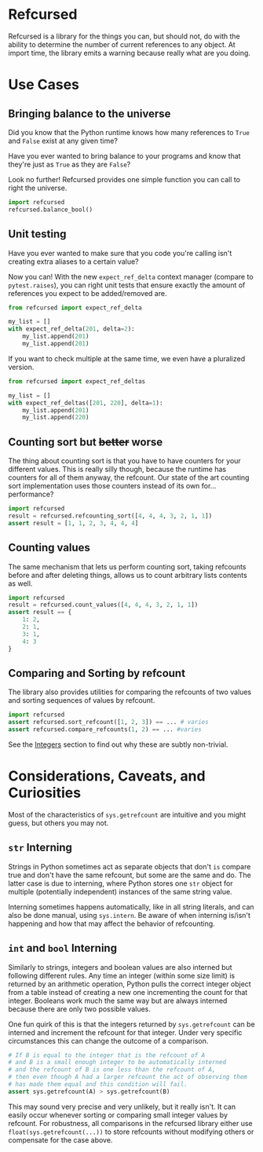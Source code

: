 # Refcursed

Refcursed is a library for the things you can, but should not, do with the ability to determine the number of current references to any object.
At import time, the library emits a warning because really what are you doing.

# Use Cases

## Bringing balance to the universe

Did you know that the Python runtime knows how many references to `True` and `False` exist at any given time?

Have you ever wanted to bring balance to your programs and know that they're just as `True` as they are `False`?

Look no further! Refcursed provides one simple function you can call to right the universe.

```py
import refcursed
refcursed.balance_bool()
```

## Unit testing

Have you ever wanted to make sure that you code you're calling isn't creating extra aliases to a certain value?

Now you can! With the new `expect_ref_delta` context manager (compare to `pytest.raises`), you can right unit tests that ensure exactly the amount of references you expect to be added/removed are.

```py
from refcursed import expect_ref_delta

my_list = []
with expect_ref_delta(201, delta=2):
    my_list.append(201)
    my_list.append(201)
```

If you want to check multiple at the same time, we even have a pluralized version.
```py
from refcursed import expect_ref_deltas

my_list = []
with expect_ref_deltas([201, 220], delta=1):
    my_list.append(201)
    my_list.append(220)
```

## Counting sort but ~~better~~ worse

The thing about counting sort is that you have to have counters for your different values. This is really silly though, because the runtime has counters for all of them anyway, the refcount. Our state of the art counting sort implementation uses those counters instead of its own for... performance?

```py
import refcursed
result = refcursed.refcounting_sort([4, 4, 4, 3, 2, 1, 1])
assert result = [1, 1, 2, 3, 4, 4, 4]
```

## Counting values

The same mechanism that lets us perform counting sort, taking refcounts before and after deleting things, allows us to count arbitrary lists contents as well.

```py
import refcursed
result = refcursed.count_values([4, 4, 4, 3, 2, 1, 1])
assert result == {
    1: 2,
    2: 1,
    3: 1,
    4: 3
}
```

## Comparing and Sorting by refcount

The library also provides utilities for comparing the refcounts of two values and sorting sequences of values by refcount.

```py
import refcursed
assert refcursed.sort_refcount([1, 2, 3]) == ... # varies
assert refcursed.compare_refcounts(1, 2) == ... #varies
```

See the [Integers](#integers) section to find out why these are subtly non-trivial.


# Considerations, Caveats, and Curiosities

Most of the characteristics of `sys.getrefcount` are intuitive and you might guess, but others you may not.

## `str` Interning

Strings in Python sometimes act as separate objects that don't `is` compare true and don't have the same refcount, but some are the same and do. The latter case is due to interning, where Python stores one `str` object for multiple (potentially independent) instances of the same string value.

Interning sometimes happens automatically, like in all string literals, and can also be done manual, using `sys.intern`. Be aware of when interning is/isn't happening and how that may affect the behavior of refcounting.

## `int` and `bool` Interning

Similarly to strings, integers and boolean values are also interned but following different rules. Any time an integer (within some size limit) is returned by an arithmetic operation, Python pulls the correct integer object from a table instead of creating a new one incrementing the count for that integer. Booleans work much the same way but are always interned because there are only two possible values.

One fun quirk of this is that the integers returned by `sys.getrefcount` can be interned and increment the refcount for that integer. Under very specific circumstances this can change the outcome of a comparison.

```py
# If B is equal to the integer that is the refcount of A
# and B is a small enough integer to be automatically interned
# and the refcount of B is one less than the refcount of A,
# then even though A had a larger refcount the act of observing them
# has made them equal and this condition will fail.
assert sys.getrefcount(A) > sys.getrefcount(B)
```

This may sound very precise and very unlikely, but it really isn't.
It can easily occur whenever sorting or comparing small integer values by refcount.
For robustness, all comparisons in the refcursed library either use `float(sys.getrefcount(...))` to store refcounts without modifying others or compensate for the case above.
